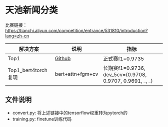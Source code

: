 # 天池新闻分类
比赛链接：https://tianchi.aliyun.com/competition/entrance/531810/introduction?lang=zh-cn

| 解决方案 | 说明 | 指标 |
| ---- | ---- | ---- |
| Top1 | [Github](https://github.com/kangyishuai/NEWS-TEXT-CLASSIFICATION)| 正式赛f1=0.9735 |
| Top1_bert4torch复现 | bert+attn+fgm+cv | 长期赛f1=0.9736, dev_5cv=(0.9708, 0.9707, 0.9691, _, _)|

## 文件说明
- convert.py: 将上述链接中的tensorflow权重转为pytorch的
- training.py: finetune训练代码